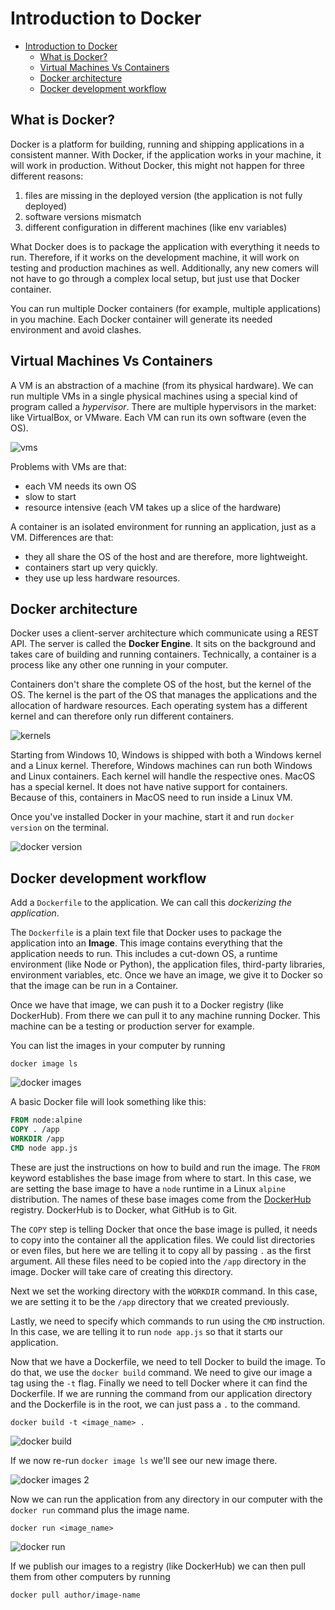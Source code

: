 # Introduction to Docker

- [Introduction to Docker](#introduction-to-docker)
  - [What is Docker?](#what-is-docker)
  - [Virtual Machines Vs Containers](#virtual-machines-vs-containers)
  - [Docker architecture](#docker-architecture)
  - [Docker development workflow](#docker-development-workflow)

## What is Docker?

Docker is a platform for building, running and shipping applications in a consistent manner. With Docker, if the application works in your machine, it will work in production. Without Docker, this might not happen for three different reasons:

1. files are missing in the deployed version (the application is not fully deployed)
2. software versions mismatch
3. different configuration in different machines (like env variables)

What Docker does is to package the application with everything it needs to run. Therefore, if it works on the development machine, it will work on testing and production machines as well. Additionally, any new comers will not have to go through a complex local setup, but just use that Docker container.

You can run multiple Docker containers (for example, multiple applications) in you machine. Each Docker container will generate its needed environment and avoid clashes.

## Virtual Machines Vs Containers

A VM is an abstraction of a machine (from its physical hardware). We can run multiple VMs in a single physical machines using a special kind of program called a *hypervisor*. There are multiple hypervisors in the market: like VirtualBox, or VMware. Each VM can run its own software (even the OS).

![vms](img/01_vms.png)

Problems with VMs are that:

- each VM needs its own OS
- slow to start
- resource intensive (each VM takes up a slice of the hardware)

A container is an isolated environment for running an application, just as a VM. Differences are that:

- they all share the OS of the host and are therefore, more lightweight.
- containers start up very quickly.
- they use up less hardware resources.

## Docker architecture

Docker uses a client-server architecture which communicate using a REST API. The server is called the **Docker Engine**. It sits on the background and takes care of building and running containers. Technically, a container is a process like any other one running in your computer.

Containers don't share the complete OS of the host, but the kernel of the OS. The kernel is the part of the OS that manages the applications and the allocation of hardware resources. Each operating system has a different kernel and can therefore only run different containers.

![kernels](img/02_kernels.png)

Starting from Windows 10, Windows is shipped with both a Windows kernel and a Linux kernel. Therefore, Windows machines can run both Windows and Linux containers. Each kernel will handle the respective ones. MacOS has a special kernel. It does not have native support for containers. Because of this, containers in MacOS need to run inside a Linux VM.

Once you've installed Docker in your machine, start it and run `docker version` on the terminal.

![docker version](img/03_docker_version.png)

## Docker development workflow

Add a `Dockerfile` to the application. We can call this *dockerizing the application*.

The `Dockerfile` is a plain text file that Docker uses to package the application into an **Image**. This image contains everything that the application needs to run. This includes a cut-down OS, a runtime environment (like Node or Python), the application files, third-party libraries, environment variables, etc. Once we have an image, we give it to Docker so that the image can be run in a Container.

Once we have that image, we can push it to a Docker registry (like DockerHub). From there we can pull it to any machine running Docker. This machine can be a testing or production server for example.

You can list the images in your computer by running

``` shell
docker image ls
```

![docker images](img/04_docker_images.png)

A basic Docker file will look something like this:

``` dockerfile
FROM node:alpine
COPY . /app
WORKDIR /app
CMD node app.js
```

These are just the instructions on how to build and run the image. The `FROM` keyword establishes the base image from where to start. In this case, we are setting the base image to have a `node` runtime in a Linux `alpine` distribution. The names of these base images come from the [DockerHub](https://hub.docker.com/) registry. DockerHub is to Docker, what GitHub is to Git.

The `COPY` step is telling Docker that once the base image is pulled, it needs to copy into the container all the application files. We could list directories or even files, but here we are telling it to copy all by passing `.` as the first argument. All these files need to be copied into the `/app` directory in the image. Docker will take care of creating this directory.

Next we set the working directory with the `WORKDIR` command. In this case, we are setting it to be the `/app` directory that we created previously.

Lastly, we need to specify which commands to run using the `CMD` instruction. In this case, we are telling it to run `node app.js` so that it starts our application.

Now that we have a Dockerfile, we need to tell Docker to build the image. To do that, we use the `docker build` command. We need to give our image a tag using the `-t` flag. Finally we need to tell Docker where it can find the Dockerfile. If we are running the command from our application directory and the Dockerfile is in the root, we can just pass a `.` to the command.

``` shell
docker build -t <image_name> .
```

![docker build](img/05_docker_build.png)

If we now re-run `docker image ls` we'll see our new image there.

![docker images 2](img/06_docker_images.png)

Now we can run the application from any directory in our computer with the `docker run` command plus the image name.

``` shell
docker run <image_name>
```

![docker run](img/07_docker_run.png)

If we publish our images to a registry (like DockerHub) we can then pull them from other computers by running

``` shell
docker pull author/image-name
```
